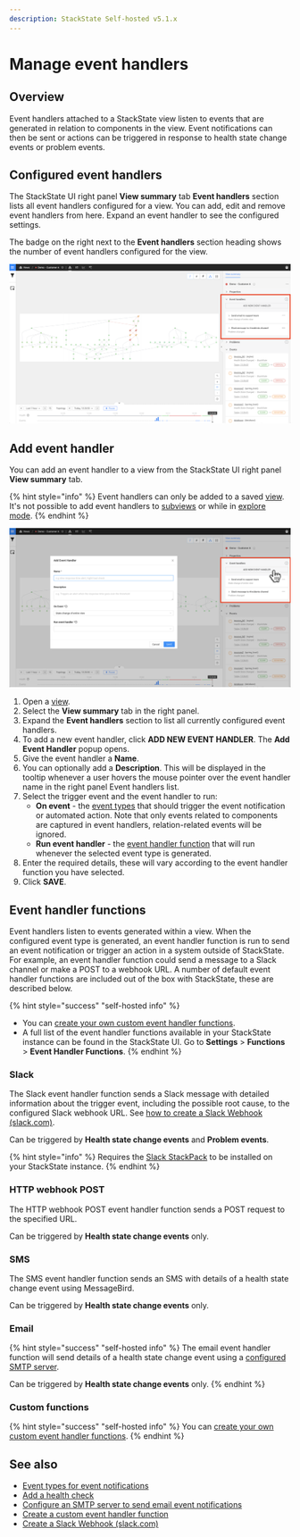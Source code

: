 ```yaml
---
description: StackState Self-hosted v5.1.x 
---
```


# Manage event handlers

## Overview

Event handlers attached to a StackState view listen to events that are generated in relation to components in the view. Event notifications can then be sent or actions can be triggered in response to health state change events or problem events.

## Configured event handlers

The StackState UI right panel **View summary** tab **Event handlers** section lists all event handlers configured for a view. You can add, edit and remove event handlers from here. Expand an event handler to see the configured settings. 

The badge on the right next to the **Event handlers** section heading shows the number of event handlers configured for the view. 

![Event handlers](/.gitbook/assets/v51_configured_event_handlers.png)

## Add event handler

You can add an event handler to a view from the StackState UI right panel **View summary** tab. 

{% hint style="info" %}
Event handlers can only be added to a saved [view](/use/stackstate-ui/views/about_views.md). It's not possible to add event handlers to [subviews](/use/stackstate-ui/views/about_views.md#subview) or while in [explore mode](/use/stackstate-ui/explore_mode.md).
{% endhint %}

![Add event handler](/.gitbook/assets/v51_add_event_handler.png)

1. Open a [view](/use/stackstate-ui/views/about_views.md).
2. Select the **View summary** tab in the right panel.
3. Expand the **Event handlers** section to list all currently configured event handlers.
4. To add a new event handler, click **ADD NEW EVENT HANDLER**. The **Add Event Handler** popup opens.
5. Give the event handler a **Name**. 
6. You can optionally add a **Description**. This will be displayed in the tooltip whenever a user hovers the mouse pointer over the event handler name in the right panel Event handlers list.
7. Select the trigger event and the event handler to run:
   * **On event** - the [event types](/use/events/event-notifications.md#event-types-for-notifications) that should trigger the event notification or automated action. Note that only events related to components are captured in event handlers, relation-related events will be ignored.
   * **Run event handler** - the [event handler function](#event-handler-functions) that will run whenever the selected event type is generated.
8. Enter the required details, these will vary according to the event handler function you have selected.
9. Click **SAVE**.

## Event handler functions

Event handlers listen to events generated within a view. When the configured event type is generated, an event handler function is run to send an event notification or trigger an action in a system outside of StackState. For example, an event handler function could send a message to a Slack channel or make a POST to a webhook URL. A number of default event handler functions are included out of the box with StackState, these are described below.

{% hint style="success" "self-hosted info" %}
* You can [create your own custom event handler functions](/develop/developer-guides/custom-functions/event-handler-functions.md).
* A full list of the event handler functions available in your StackState instance can be found in the StackState UI. Go to **Settings** &gt; **Functions** &gt; **Event Handler Functions**.
{% endhint %}

### Slack

The Slack event handler function sends a Slack message with detailed information about the trigger event, including the possible root cause, to the configured Slack webhook URL. See [how to create a Slack Webhook \(slack.com\)](https://api.slack.com/messaging/webhooks). 

Can be triggered by **Health state change events** and **Problem events**.

{% hint style="info" %}
Requires the [Slack StackPack](/stackpacks/integrations/slack.md) to be installed on your StackState instance.
{% endhint %}

### HTTP webhook POST

The HTTP webhook POST event handler function sends a POST request to the specified URL. 

Can be triggered by **Health state change events** only.

### SMS

The SMS event handler function sends an SMS with details of a health state change event using MessageBird.

Can be triggered by **Health state change events** only.

### Email

{% hint style="success" "self-hosted info" %}
The email event handler function will send details of a health state change event using a [configured SMTP server](/configure/topology/configure-email-event-notifications.md).

Can be triggered by **Health state change events** only.
{% endhint %}

### Custom functions

{% hint style="success" "self-hosted info" %}
You can [create your own custom event handler functions](/develop/developer-guides/custom-functions/event-handler-functions.md).
{% endhint %}

## See also

* [Event types for event notifications](/use/events/event-notifications.md#event-types-for-notifications)
* [Add a health check](/use/checks-and-monitors/add-a-health-check.md)
* [Configure an SMTP server to send email event notifications](/configure/topology/configure-email-event-notifications.md "StackState Self-Hosted only")
* [Create a custom event handler function](/develop/developer-guides/custom-functions/event-handler-functions.md "StackState Self-Hosted only")
* [Create a Slack Webhook \(slack.com\)](https://api.slack.com/messaging/webhooks)
